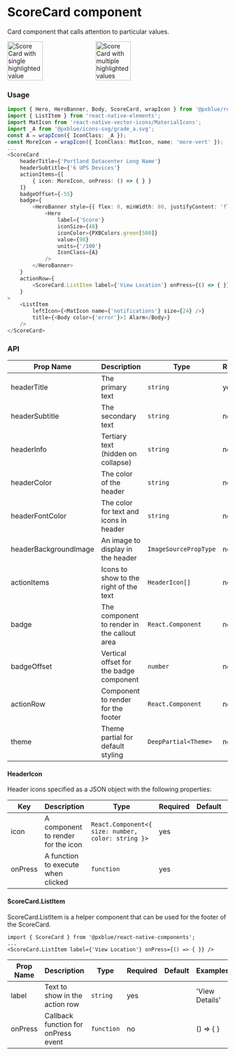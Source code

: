 # ScoreCard component
Card component that calls attention to particular values.

<div style="display:flex">
<img width="40%" alt="Score Card with single highlighted value" src="./images/scorecard.png"><br/>
<img width="40%" alt="Score Card with multiple highlighted values" src="./images/scorecard_alt.png">
</div>

### Usage
```typescript
import { Hero, HeroBanner, Body, ScoreCard, wrapIcon } from '@pxblue/react-native-components';
import { ListItem } from 'react-native-elements';
import MatIcon from 'react-native-vector-icons/MaterialIcons';
import _A from '@pxblue/icons-svg/grade_a.svg';
const A = wrapIcon({ IconClass: _A });
const MoreIcon = wrapIcon({ IconClass: MatIcon, name: 'more-vert' });
...
<ScoreCard
    headerTitle={'Portland Datacenter Long Name'}
    headerSubtitle={'6 UPS Devices'}
    actionItems={[
        { icon: MoreIcon, onPress: () => { } }
    ]}
    badgeOffset={-55}
    badge={
        <HeroBanner style={{ flex: 0, minWidth: 80, justifyContent: 'flex-end' }}>
            <Hero
                label={'Score'}
                iconSize={48}
                iconColor={PXBColors.green[500]}
                value={98}
                units={'/100'}
                IconClass={A}
            />
        </HeroBanner>
    }
    actionRow={
        <ScoreCard.ListItem label={'View Location'} onPress={() => { }} />
    }
>
    <ListItem
        leftIcon={<MatIcon name={'notifications'} size={24} />}
        title={<Body color={'error'}>1 Alarm</Body>}
    />
</ScoreCard>
```

### API
| Prop Name             | Description                                 | Type                  | Required | Default                  | Examples                              |
|-----------------------|---------------------------------------------|-----------------------|----------|--------------------------|---------------------------------------|
| headerTitle           | The primary text                            | `string`              | yes      |                          | 'Dos Valley Field'                    |
| headerSubtitle        | The secondary text                          | `string`              | no       |                          | '5 Devices                            |
| headerInfo            | Tertiary text (hidden on collapse)          | `string`              | no       |                          | 'Online'                              |
| headerColor           | The color of the header                     | `string`              | no       | `theme.colors.primary`   | 'red'                                 |
| headerFontColor       | The color for text and icons in header      | `string`              | no       | `theme.colors.onPrimary` | '#000000'                             |
| headerBackgroundImage | An image to display in the header           | `ImageSourcePropType` | no       |                          | `require('../assets/background.jpg')` |
| actionItems           | Icons to show to the right of the text      | `HeaderIcon[]`        | no       |                          |                                       |
| badge                 | The component to render in the callout area | `React.Component`     | no       |                          | `<HeroBanner><Hero/></HeroBanner>`    |
| badgeOffset           | Vertical offset for the badge component     | `number`              | no       |                          | -55                                   |
| actionRow             | Component to render for the footer          | `React.Component`     | no       |                          | `<ScoreCard.ListItem/>                |
| theme                 | Theme partial for default styling           | `DeepPartial<Theme>`  | no       |                          | { colors: { text: 'green' } }         |

#### HeaderIcon
Header icons specified as a JSON object with the following properties:

| Key               | Description                             | Type                                               | Required | Default             | Examples                                |
|-------------------|-----------------------------------------|----------------------------------------------------|----------|---------------------|-----------------------------------------|
| icon              | A component to render for the icon      | `React.Component<{ size: number, color: string }>` | yes      |                     | `WrappedLeaf`                           |
| onPress           | A function to execute when clicked      | `function`                                         | yes      |                     | `() => console.log('pressed')`          |

#### ScoreCard.ListItem
ScoreCard.ListItem is a helper component that can be used for the footer of the ScoreCard. 

```
import { ScoreCard } from '@pxblue/react-native-components';
...
<ScoreCard.ListItem label={'View Location'} onPress={() => { }} />
```

| Prop Name | Description                             | Type       | Required | Default | Examples       |
|-----------|-----------------------------------------|------------|----------|---------|----------------|
| label     | Text to show in the action row          | `string`   | yes      |         | 'View Details' |
| onPress   | Callback function for onPress event     | `function` | no       |         | () => { }      |
